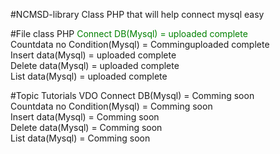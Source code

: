 #NCMSD-library
Class PHP that will help connect mysql easy

#File class PHP
<font color="green">Connect DB(Mysql) = uploaded complete</font> <br />
Countdata no Condition(Mysql) = Comminguploaded complete <br />
Insert data(Mysql) = uploaded complete <br />
Delete data(Mysql) = uploaded complete <br />
List data(Mysql) = uploaded complete <br />

#Topic Tutorials VDO
Connect DB(Mysql) = Comming soon <br />
Countdata no Condition(Mysql) = Comming soon <br />
Insert data(Mysql) = Comming soon <br />
Delete data(Mysql) = Comming soon <br />
List data(Mysql) = Comming soon <br />

